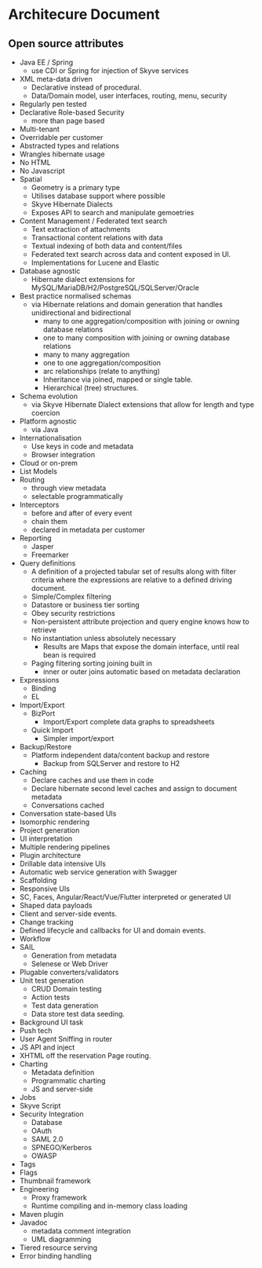 # Architecure Document


## Open source attributes

- Java EE / Spring
    - use CDI or Spring for injection of Skyve services
- XML meta-data driven
    - Declarative instead of procedural.
    - Data/Domain model, user interfaces, routing, menu, security
- Regularly pen tested
- Declarative Role-based Security
    - more than page based
- Multi-tenant
- Overridable per customer
- Abstracted types and relations
- Wrangles hibernate usage
- No HTML
- No Javascript
- Spatial
    - Geometry is a primary type
    - Utilises database support where possible
    - Skyve Hibernate Dialects
    - Exposes API to search and manipulate gemoetries
- Content Management / Federated text search
    - Text extraction of attachments
    - Transactional content relations with data
    - Textual indexing of both data and content/files
    - Federated text search across data and content exposed in UI.
    - Implementations for Lucene and Elastic
- Database agnostic
    - Hibernate dialect extensions for MySQL/MariaDB/H2/PostgreSQL/SQLServer/Oracle
- Best practice normalised schemas
    - via Hibernate relations and domain generation that handles unidirectional and bidirectional
        - many to one aggregation/composition with joining or owning database relations
        - one to many composition with joining or owning database relations
        - many to many aggregation
        - one to one aggregation/composition
        - arc relationships (relate to anything)
        - Inheritance via joined, mapped or single table.
        - Hierarchical (tree) structures.
- Schema evolution
    - via Skyve Hibernate Dialect extensions that allow for length and type coercion
- Platform agnostic
    - via Java
- Internationalisation
    - Use keys in code and metadata
    - Browser integration
- Cloud or on-prem
- List Models
- Routing
    - through view metadata
    - selectable programmatically
- Interceptors
    - before and after of every event
    - chain them
    - declared in metadata per customer
- Reporting
    - Jasper
    - Freemarker
- Query definitions
    - A definition of a projected tabular set of results along with filter criteria where the expressions are relative to a defined driving document.
    - Simple/Complex filtering
    - Datastore or business tier sorting
    - Obey security restrictions
    - Non-persistent attribute projection and query engine knows how to retrieve
    - No instantiation unless absolutely necessary
        - Results are Maps that expose the domain interface, until real bean is required
    - Paging filtering sorting joining built in
        - inner or outer joins automatic based on metadata declaration
- Expressions
    - Binding
    - EL
- Import/Export
    - BizPort
        - Import/Export complete data graphs to spreadsheets
    - Quick Import
        - Simpler import/export
- Backup/Restore
    - Platform independent data/content backup and restore
        - Backup from SQLServer and restore to H2
- Caching
    - Declare caches and use them in code
    - Declare hibernate second level caches and assign to document metadata
    - Conversations cached
- Conversation state-based UIs
- Isomorphic rendering
- Project generation
- UI interpretation
- Multiple rendering pipelines
- Plugin architecture
- Drillable data intensive UIs
- Automatic web service generation with Swagger
- Scaffolding
- Responsive UIs
- SC, Faces, Angular/React/Vue/Flutter interpreted or generated UI
- Shaped data payloads
- Client and server-side events.
- Change tracking
- Defined lifecycle and callbacks for UI and domain events.
- Workflow
- SAIL
    - Generation from metadata
    - Selenese or Web Driver
- Plugable converters/validators
- Unit test generation
    - CRUD Domain testing
    - Action tests
    - Test data generation
    - Data store test data seeding.
- Background UI task
- Push tech
- User Agent Sniffing in router
- JS API and inject
- XHTML off the reservation Page routing.
- Charting
    - Metadata definition
    - Programmatic charting
    - JS and server-side
- Jobs
- Skyve Script
- Security Integration
    - Database
    - OAuth
    - SAML 2.0
    - SPNEGO/Kerberos
    - OWASP
- Tags
- Flags
- Thumbnail framework
- Engineering
    - Proxy framework
    - Runtime compiling and in-memory class loading
- Maven plugin
- Javadoc
    - metadata comment integration
    - UML diagramming
- Tiered resource serving
- Error binding handling
